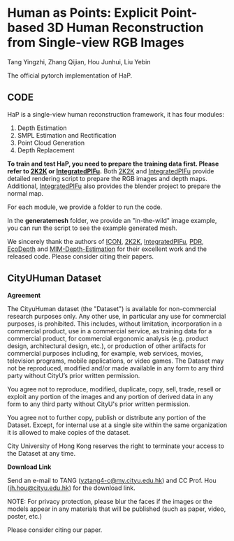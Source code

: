 # Human as Points: Explicit Point-based 3D Human Reconstruction from Single-view RGB Images
Tang Yingzhi, Zhang Qijian, Hou Junhui, Liu Yebin

The official pytorch implementation of HaP.

## CODE
HaP is a single-view human reconstruction framework, it has four modules:
1. Depth Estimation
2. SMPL Estimation and Rectification
3. Point Cloud Generation
4. Depth Replacement

**To train and test HaP, you need to prepare the training data first. Please refer to [2K2K](https://github.com/SangHunHan92/2K2K) or [IntegratedPIFu](https://github.com/kcyt/IntegratedPIFu).**
Both [2K2K](https://github.com/SangHunHan92/2K2K) and [IntegratedPIFu](https://github.com/kcyt/IntegratedPIFu) provide detailed rendering script to prepare the RGB images and depth maps. Additional, [IntegratedPIFu](https://github.com/kcyt/IntegratedPIFu) also provides the blender project to prepare the normal map. 

For each module, we provide a folder to run the code. 

In the **generatemesh** folder, we provide an "in-the-wild" image example, you can run the script to see the example generated mesh. 

We sincerely thank the authors of [ICON](https://github.com/YuliangXiu/ICON), [2K2K](https://github.com/SangHunHan92/2K2K),  [IntegratedPIFu](https://github.com/kcyt/IntegratedPIFu), [PDR](https://github.com/ZhaoyangLyu/Point_Diffusion_Refinement), [EcoDepth](https://github.com/aradhye2002/ecodepth) and [MIM-Depth-Estimation](https://github.com/SwinTransformer/MIM-Depth-Estimation) for their excellent work and the released code. Please consider citing their papers.

## CityUHuman Dataset 
**Agreement**

The CityuHuman dataset (the "Dataset") is available for non-commercial research purposes only. Any other use, in particular any use for commercial purposes, is prohibited. This includes, without limitation, incorporation in a commercial product, use in a commercial service, as training data for a commercial product, for commercial ergonomic analysis (e.g. product design, architectural design, etc.), or production of other artifacts for commercial purposes including, for example, web services, movies, television programs, mobile applications, or video games. The Dataset may not be reproduced, modified and/or made available in any form to any third party without CityU’s prior written permission.

You agree not to reproduce, modified, duplicate, copy, sell, trade, resell or exploit any portion of the images and any portion of derived data in any form to any third party without CityU's prior written permission.

You agree not to further copy, publish or distribute any portion of the Dataset. Except, for internal use at a single site within the same organization it is allowed to make copies of the dataset.

City University of Hong Kong reserves the right to terminate your access to the Dataset at any time.

**Download Link**

Send an e-mail to TANG (yztang4-c@my.cityu.edu.hk) and CC Prof. Hou (jh.hou@cityu.edu.hk) for the download link.

NOTE: For privacy protection, please blur the faces if the images or the models appear in any materials that will be published (such as paper, video, poster, etc.) 

Please consider citing our paper.
